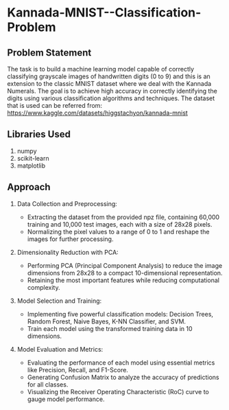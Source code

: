 # Kannada-MNIST--Classification-Problem

## Problem Statement
The task is to build a machine learning model capable of correctly classifying grayscale images of handwritten digits (0 to 9) and this is an extension to the classic MNIST dataset where we deal with the Kannada Numerals. The goal is to achieve high accuracy in correctly identifying the digits using various classification algorithms and techniques.
The dataset that is used can be referred from:
https://www.kaggle.com/datasets/higgstachyon/kannada-mnist

## Libraries Used
1. numpy
2. scikit-learn
3. matplotlib

## Approach

1. Data Collection and Preprocessing:
   - Extracting the dataset from the provided npz file, containing 60,000 training and 10,000 test images, each with a size of 28x28 pixels.
   - Normalizing the pixel values to a range of 0 to 1 and reshape the images for further processing.

2. Dimensionality Reduction with PCA:
   - Performing PCA (Principal Component Analysis) to reduce the image dimensions from 28x28 to a compact 10-dimensional representation.
   - Retaining the most important features while reducing computational complexity.

3. Model Selection and Training:
   - Implementing five powerful classification models: Decision Trees, Random Forest, Naive Bayes, K-NN Classifier, and SVM.
   - Train each model using the transformed training data in 10 dimensions.

4. Model Evaluation and Metrics:
   - Evaluating the performance of each model using essential metrics like Precision, Recall, and F1-Score.
   - Generating Confusion Matrix to analyze the accuracy of predictions for all classes.
   - Visualizing the Receiver Operating Characteristic (RoC) curve to gauge model performance.
